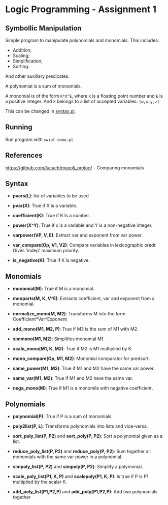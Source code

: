 # Logic Programming - Assignment 1

## Symbollic Manipulation

Simple program to manipulate polynomials and monomials. This includes:

- Addition;
- Scaling;
- Simplification;
- Sorting.

And other auxiliary predicates.

A polynomial is a sum of monomials.

A monomial is of the form `K*X^E`, where `K` is a floating point number and `E` is a positive integer. And `X` belongs to a list of accepted variables: `[w,x,y,z]`

This can be changed in [syntax.pl](syntax.pl).

## Running

Run program with `swipl demo.pl`

## References

<https://github.com/lucach/mvpoli_prolog/> - Comparing monomials

## Syntax

- **pvars(L)**: list of variables to be used

- **pvar(X)**: True if X is a variable.
  
- **coefficient(K)**: True if K Is a number.
  
- **power(X^Y)**: True if x is a variable and Y is a non-negative integer.

- **varpower(VP, V, E)**: Extract var and exponent from var power.

- **var_compare(Op, V1, V2)**: Compare variables in lexicographic oredr. Gives 'indep' maximum priority.

- **is_negative(K)**: True if K is negative.

## Monomials

- **monomial(M)**: True if M is a monomial.

- **monparts(M, K, V^E)**: Extracts coefficient, var and exponent from a monomial.

- **normalize_mono(M, M2)**: Transforms M into the form Coefficient*Var^Exponent

- **add_mono(M1, M2, P)**: True if M3 is the sum of M1 with M2.

- **simmono(M1, M2)**: Simplifies monomial M1.

- **scale_mono(M1, K, M2)**: True if M2 is M1 multiplied by K.

- **mono_compare(Op, M1, M2)**: Monomial comparator for predsort.

- **same_power(M1, M2)**: True if M1 and M2 have the same var power.

- **same_var(M1, M2)**: True if M1 and M2 have the same var.

- **nega_mono(M)**: True if M1 is a monomila with negative coefficient.

## Polynomials

- **polynomial(P)**: True if P is a sum of monomials.

- **poly2list(P, L)**: Transforms polynomials into lists and vice-versa.

- **sort_poly_list(P, P2)** and **sort_poly(P, P2)**: Sort a polynomial given as a list.

- **reduce_poly_list(P, P2)** and **reduce_poly(P, P2)**: Sum together all monomials with the same var power in a polynomial.

- **simpoly_list(P, P2)** and **simpoly(P, P2)**: Simplify a polymonial.
  
- **scale_poly_list(P1, K, P)** and **scalepoly(P1, K, P)**: Is true if P is P1 multiplied by the scalar K.
  
- **add_poly_list(P1,P2,P)** and **add_poly(P1,P2,P)**: Add two polynomials together